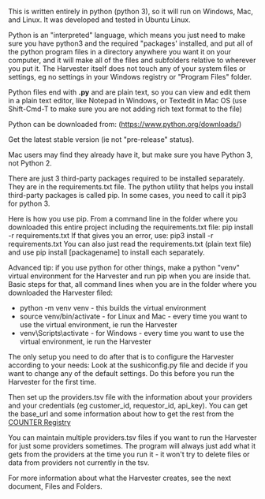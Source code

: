 This is written entirely in python (python 3), so it will run on Windows, Mac, and Linux. It was developed and tested in Ubuntu Linux.

Python is an "interpreted" language, which means you just need to make sure you have python3 and the required "packages' installed, 
and put all of the python program files in a directory anywhere you want it on your computer, and it will make all of the files and subfolders relative to wherever you put it.
The Harvester itself does not touch any of your system files or settings, eg no settings in your Windows registry or "Program Files" folder.

Python files end with **.py** and are plain text, so you can view and edit them in a plain text editor, like Notepad in Windows, 
or Textedit in Mac OS (use Shift-Cmd-T to make sure you are not adding rich text format to the file)

Python can be downloaded from: (https://www.python.org/downloads/)

Get the latest stable version (ie not "pre-release" status).

Mac users may find they already have it, but make sure you have Python 3, not Python 2.

There are just 3 third-party packages required to be installed separately. They are in the requirements.txt file.
The python utility that helps you install third-party packages is called pip. In some cases, you need to call it pip3 for python 3.

Here is how you use pip. From a command line in the folder where you downloaded this entire project including the requirements.txt file:
pip install -r requirements.txt
If that gives you an error, use:   pip3 install -r requirements.txt
You can also just read the requirements.txt (plain text file) and use pip install [packagename] to install each separately.

Advanced tip: if you use python for other things, make a python "venv" virtual environment for the Harvester and run pip when you are inside that.
Basic steps for that, all command lines when you are in the folder where you downloaded the Harvester filed:

- python -m venv venv        - this builds the virtual environment
- source venv/bin/activate    - for Linux and Mac - every time you want to use the virtual environment, ie run the Harvester
- venv\Scripts\activate        - for Windows - every time you want to use the virtual environment, ie run the Harvester

The only setup you need to do after that is to configure the Harvester according to your needs:
Look at the sushiconfig.py file and decide if you want to change any of the default settings.
Do this before you run the Harvester for the first time.

Then set up the providers.tsv file with the information about your providers and your credentials (eg customer_id, requestor_id, api_key).
You can get the base_url and some information about how to get the rest from the [COUNTER Registry](https://registry.countermetrics.org/)

You can maintain multiple providers.tsv files if you want to run the Harvester for just some providers sometimes. The program will always just
add what it gets from the providers at the time you run it - it won't try to delete files or data from providers not currently in the tsv.

For more information about what the Harvester creates, see the next document, Files and Folders.

